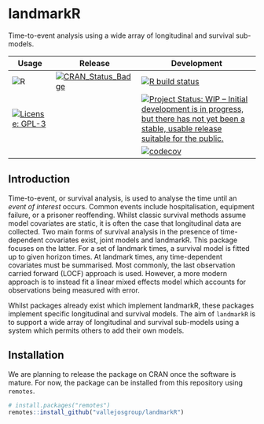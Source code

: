 # landmarkR

Time-to-event analysis using a wide array of longitudinal and survival
sub-models.

<!-- badges: start -->

| Usage                                                                                                                                                | Release                                                                                                                         | Development                                                                                                                                                                                                                     |
|------------------------------------------------------------------------------------------------------------------------------------------------------|---------------------------------------------------------------------------------------------------------------------------------|---------------------------------------------------------------------------------------------------------------------------------------------------------------------------------------------------------------------------------|
| ![R](https://img.shields.io/badge/r-%23276DC3.svg?style=for-the-badge&logo=r&logoColor=white)                                                        | [![CRAN_Status_Badge](https://www.r-pkg.org/badges/version/landmarkR)](https://cran.r-project.org/package=landmarkR)          | [![R build status](https://github.com/VallejosGroup/landmarkR/actions/workflows/R-CMD-check.yaml/badge.svg?branch=main)](https://github.com/VallejosGroup/landmarkR/actions/workflows/R-CMD-check.yaml)                    |
| [![License: GPL-3](https://img.shields.io/badge/License-GPL3-green.svg)](https://opensource.org/license/gpl-3-0)                                     |                                                                                                                                 | [![Project Status: WIP – Initial development is in progress, but there has not yet been a stable, usable release suitable for the public.](https://www.repostatus.org/badges/latest/wip.svg)](https://www.repostatus.org/#wip) |
|                                                                                                                                                      |                                                                                                                                 | [![codecov](https://codecov.io/gh/VallejosGroup/landmarkR/graph/badge.svg?token=YUQ6PINJSO)](https://codecov.io/gh/VallejosGroup/landmarkR)                                         |

<!-- badges: end -->

## Introduction

Time-to-event, or survival analysis, is used to analyse the time until an
_event of interest_ occurs. Common events include hospitalisation, equipment
failure, or a prisoner reoffending. Whilst classic survival methods assume model
covariates are static, it is often the case that longitudinal data are
collected. Two main forms of survival analysis in the presence of time-dependent
covariates exist, joint models and landmarkR. This package focuses on the
latter. For a set of landmark times, a survival model is fitted up to given
horizon times. At landmark times, any time-dependent covariates must be
summarised. Most commonly, the last observation carried forward (LOCF) approach
is used. However, a more modern approach is to instead fit a linear mixed
effects model which accounts for observations being measured with error. 

Whilst packages already exist which implement landmarkR, these packages
implement specific longitudinal and survival models. The aim of `landmarkR` is
to support a wide array of longitudinal and survival sub-models using a system
which permits others to add their own models. 


## Installation

We are planning to release the package on CRAN once the software is mature. For
now, the package can be installed from this repository using `remotes`. 

``` R
# install.packages("remotes")
remotes::install_github("vallejosgroup/landmarkR")
```
